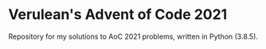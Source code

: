 # Verulean's Advent of Code 2021
Repository for my solutions to AoC 2021 problems, written in Python (3.8.5).